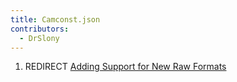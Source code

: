 ```yaml
---
title: Camconst.json
contributors:
  - DrSlony
---
```


1.  REDIRECT [Adding Support for New Raw
    Formats](Adding_Support_for_New_Raw_Formats.md)
